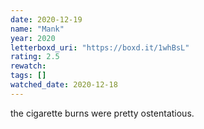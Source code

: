 ```yaml
---
date: 2020-12-19
name: "Mank"
year: 2020
letterboxd_uri: "https://boxd.it/1whBsL"
rating: 2.5
rewatch: 
tags: []
watched_date: 2020-12-18
---
```


the cigarette burns were pretty ostentatious. 
